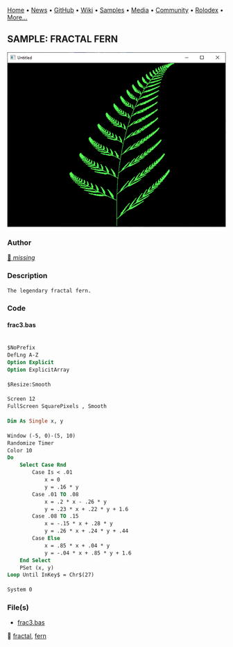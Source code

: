 [Home](https://qb64.com) • [News](../../news.md) • [GitHub](../../github.md) • [Wiki](../../wiki.md) • [Samples](../../samples.md) • [Media](../../media.md) • [Community](../../community.md) • [Rolodex](../../rolodex.md) • [More...](../../more.md)

## SAMPLE: FRACTAL FERN

![screenshot.png](img/screenshot.png)

### Author

[🐝 *missing*](../author-missing.md) 

### Description

```text
The legendary fractal fern.
```

### Code

#### frac3.bas

```vb

$NoPrefix
DefLng A-Z
Option Explicit
Option ExplicitArray

$Resize:Smooth

Screen 12
FullScreen SquarePixels , Smooth

Dim As Single x, y

Window (-5, 0)-(5, 10)
Randomize Timer
Color 10
Do
    Select Case Rnd
        Case Is < .01
            x = 0
            y = .16 * y
        Case .01 TO .08
            x = .2 * x - .26 * y
            y = .23 * x + .22 * y + 1.6
        Case .08 TO .15
            x = -.15 * x + .28 * y
            y = .26 * x + .24 * y + .44
        Case Else
            x = .85 * x + .04 * y
            y = -.04 * x + .85 * y + 1.6
    End Select
    PSet (x, y)
Loop Until InKey$ = Chr$(27)

System 0

```

### File(s)

* [frac3.bas](src/frac3.bas)

🔗 [fractal](../fractal.md), [fern](../fern.md)
